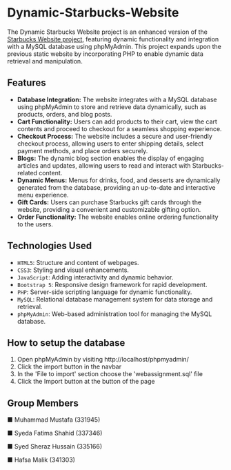 # Dynamic-Starbucks-Website

The Dynamic Starbucks Website project is an enhanced version of the [Starbucks Website project](https://github.com/Hafsa-Malik/Starbucks-Website), featuring dynamic functionality and integration with a MySQL database using phpMyAdmin. This project expands upon the previous static website by incorporating PHP to enable dynamic data retrieval and manipulation.


## Features

- **Database Integration:** The website integrates with a MySQL database using phpMyAdmin to store and retrieve data dynamically, such as products, orders, and blog posts.
- **Cart Functionality:** Users can add products to their cart, view the cart contents and proceed to checkout for a seamless shopping experience.
- **Checkout Process:** The website includes a secure and user-friendly checkout process, allowing users to enter shipping details, select payment methods, and place orders securely.
- **Blogs:** The dynamic blog section enables the display of engaging articles and updates, allowing users to read and interact with Starbucks-related content.
- **Dynamic Menus:** Menus for drinks, food, and desserts are dynamically generated from the database, providing an up-to-date and interactive menu experience.
- **Gift Cards:** Users can purchase Starbucks gift cards through the website, providing a convenient and customizable gifting option.
- **Order Functionality:** The website enables online ordering functionality to the users.


## Technologies Used

- `HTML5`: Structure and content of webpages.
- `CSS3`: Styling and visual enhancements.
- `JavaScript`: Adding interactivity and dynamic behavior.
- `Bootstrap 5`: Responsive design framework for rapid development.
- `PHP`: Server-side scripting language for dynamic functionality.
- `MySQL`: Relational database management system for data storage and retrieval.
- `phpMyAdmin`: Web-based administration tool for managing the MySQL database.


## How to setup the database

1. Open phpMyAdmin by visiting http://localhost/phpmyadmin/
2. Click the import button in the navbar
3. In the 'File to import' section choose the 'webassignment.sql' file
4. Click the Import button at the button of the page


## Group Members

■ Muhammad Mustafa (331945)

■ Syeda Fatima Shahid (337346)

■ Syed Sheraz Hussain (335166)

■ Hafsa Malik (341303)


